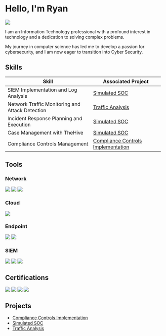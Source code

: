 # Hello, I'm Ryan
<a href="https://linkedin.com/in/ryan-peka"><img src="https://img.shields.io/badge/-LinkedIn-0072b1?&style=for-the-badge&logo=linkedin&logoColor=white" /></a>



I am an Information Technology professional with a profound interest in technology and a dedication to solving complex problems.

My journey in computer science has led me to develop a passion for cybersecurity, and I am now eager to transition into Cyber Security.




## Skills


| Skill                                         | Associated Project         |
|-----------------------------------------------|----------------------------|
| SIEM Implementation and Log Analysis          | <a href="https://github.com/rdpeka/Simulated-SOC">Simulated SOC</a>|
| Network Traffic Monitoring and Attack Detection | <a href="https://github.com/rdpeka/Traffic-Analysis/tree/main">Traffic Analysis</a>|
| Incident Response Planning and Execution      | <a href="https://github.com/rdpeka/Simulated-SOC">Simulated SOC</a>|
| Case Management with TheHive                  | <a href="https://github.com/rdpeka/Simulated-SOC">Simulated SOC</a>|
| Compliance Controls Management                | <a href="https://github.com/rdpeka/Compliance-Controls-Implementation">Compliance Controls Implementation</a>|


## Tools

### Network
<div>
    <img src="https://img.shields.io/badge/-Wireshark-1679A7?&style=for-the-badge&logo=Wireshark&logoColor=white" />
    <img src="https://img.shields.io/badge/-NETSCOUT-EF3B2D?&style=for-the-badge&logo=Suricata&logoColor=white" />
    <img src="https://img.shields.io/badge/-Zeek-777BB4?&style=for-the-badge&logo=Zeek&logoColor=white" />
</div>

### Cloud
<div>
   <img src="https://img.shields.io/badge/-Microsoft Azure-4B275F?&style=for-the-badge&logo=Velociraptor&logoColor=white" />
</div>
  
  ### Endpoint
<div>
    <img src="https://img.shields.io/badge/-Microsoft_Defender_for_Endpoint-00A4EF?&style=for-the-badge&logo=Microsoft&logoColor=white" />
    <img src="https://img.shields.io/badge/-CrowdStrike Falcon-4B275F?&style=for-the-badge&logo=Velociraptor&logoColor=white" />
</div>

### SIEM
<div>
    <img src="https://img.shields.io/badge/-Microsoft_Sentinel-0078D4?&style=for-the-badge&logo=Microsoft&logoColor=white" />
    <img src="https://img.shields.io/badge/-Splunk-000000?&style=for-the-badge&logo=Splunk&logoColor=white" />
    <img src="https://img.shields.io/badge/-Artic Wolf-005571?&style=for-the-badge&logoColor=white" />
</div>

## Certifications

<div>
<img src="https://img.shields.io/badge/-Security%2B-FF0000?&style=for-the-badge&logo=CompTIA&logoColor=white" />
<img src="https://img.shields.io/badge/-Network%2B-007ACC?&style=for-the-badge&logo=CompTIA&logoColor=white" />
<img src="https://img.shields.io/badge/-CYSA%2B-4D4D4D?&style=for-the-badge&logo=CompTIA&logoColor=white" />
<img src="https://img.shields.io/badge/-CEH-006400?&style=for-the-badge&logoColor=white" />

</div>

## Projects
- <a href="https://github.com/rdpeka/Compliance-Controls-Implementation">Compliance Controls Implementation</a>
- <a href="https://github.com/rdpeka/Simulated-SOC">Simulated SOC</a>
- <a href="https://github.com/rdpeka/Traffic-Analysis/tree/main">Traffic Analysis</a>
